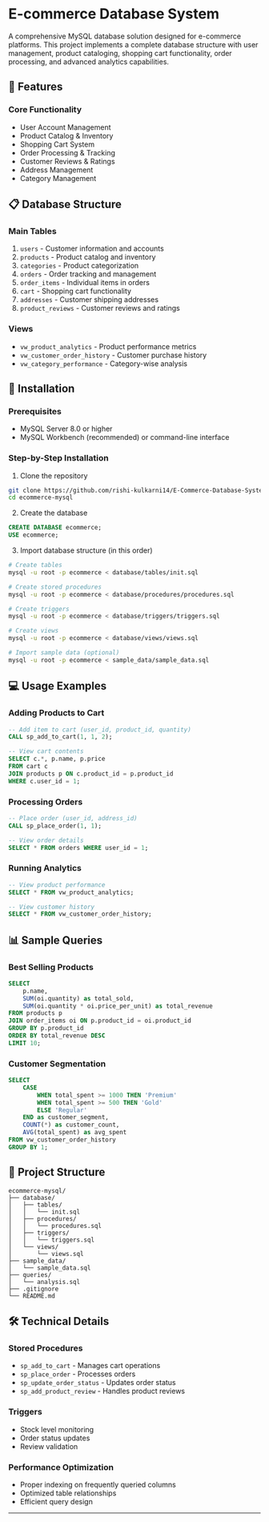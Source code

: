# E-commerce Database System

A comprehensive MySQL database solution designed for e-commerce platforms. This project implements a complete database structure with user management, product cataloging, shopping cart functionality, order processing, and advanced analytics capabilities.

## 🌟 Features

### Core Functionality
- User Account Management
- Product Catalog & Inventory
- Shopping Cart System
- Order Processing & Tracking
- Customer Reviews & Ratings
- Address Management
- Category Management

## 📋 Database Structure

### Main Tables
1. `users` - Customer information and accounts
2. `products` - Product catalog and inventory
3. `categories` - Product categorization
4. `orders` - Order tracking and management
5. `order_items` - Individual items in orders
6. `cart` - Shopping cart functionality
7. `addresses` - Customer shipping addresses
8. `product_reviews` - Customer reviews and ratings

### Views
- `vw_product_analytics` - Product performance metrics
- `vw_customer_order_history` - Customer purchase history
- `vw_category_performance` - Category-wise analysis

## 🚀 Installation

### Prerequisites
- MySQL Server 8.0 or higher
- MySQL Workbench (recommended) or command-line interface

### Step-by-Step Installation

1. Clone the repository
```bash
git clone https://github.com/rishi-kulkarni14/E-Commerce-Database-System.git
cd ecommerce-mysql
```

2. Create the database
```sql
CREATE DATABASE ecommerce;
USE ecommerce;
```

3. Import database structure (in this order)
```bash
# Create tables
mysql -u root -p ecommerce < database/tables/init.sql

# Create stored procedures
mysql -u root -p ecommerce < database/procedures/procedures.sql

# Create triggers
mysql -u root -p ecommerce < database/triggers/triggers.sql

# Create views
mysql -u root -p ecommerce < database/views/views.sql

# Import sample data (optional)
mysql -u root -p ecommerce < sample_data/sample_data.sql
```

## 💻 Usage Examples

### Adding Products to Cart
```sql
-- Add item to cart (user_id, product_id, quantity)
CALL sp_add_to_cart(1, 1, 2);

-- View cart contents
SELECT c.*, p.name, p.price 
FROM cart c 
JOIN products p ON c.product_id = p.product_id 
WHERE c.user_id = 1;
```

### Processing Orders
```sql
-- Place order (user_id, address_id)
CALL sp_place_order(1, 1);

-- View order details
SELECT * FROM orders WHERE user_id = 1;
```

### Running Analytics
```sql
-- View product performance
SELECT * FROM vw_product_analytics;

-- View customer history
SELECT * FROM vw_customer_order_history;
```

## 📊 Sample Queries

### Best Selling Products
```sql
SELECT 
    p.name,
    SUM(oi.quantity) as total_sold,
    SUM(oi.quantity * oi.price_per_unit) as total_revenue
FROM products p
JOIN order_items oi ON p.product_id = oi.product_id
GROUP BY p.product_id
ORDER BY total_revenue DESC
LIMIT 10;
```

### Customer Segmentation
```sql
SELECT 
    CASE 
        WHEN total_spent >= 1000 THEN 'Premium'
        WHEN total_spent >= 500 THEN 'Gold'
        ELSE 'Regular'
    END as customer_segment,
    COUNT(*) as customer_count,
    AVG(total_spent) as avg_spent
FROM vw_customer_order_history
GROUP BY 1;
```

## 📁 Project Structure
```
ecommerce-mysql/
├── database/
│   ├── tables/
│   │   └── init.sql
│   ├── procedures/
│   │   └── procedures.sql
│   ├── triggers/
│   │   └── triggers.sql
│   └── views/
│       └── views.sql
├── sample_data/
│   └── sample_data.sql
├── queries/
│   └── analysis.sql
├── .gitignore
└── README.md
```

## 🛠️ Technical Details

### Stored Procedures
- `sp_add_to_cart` - Manages cart operations
- `sp_place_order` - Processes orders
- `sp_update_order_status` - Updates order status
- `sp_add_product_review` - Handles product reviews

### Triggers
- Stock level monitoring
- Order status updates
- Review validation

### Performance Optimization
- Proper indexing on frequently queried columns
- Optimized table relationships
- Efficient query design


---
